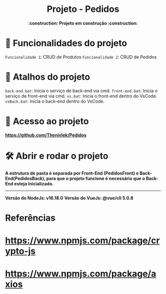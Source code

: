 <h1 align="center"> Projeto - Pedidos </h1>
<h4 align="center">:construction:  Projeto em construção  :construction:</h4>

# :hammer: Funcionalidades do projeto

`Funcionalidade 1`: CRUD de Produtos
`Funcionalidade 2`: CRUD de Pedidos

# :hammer: Atalhos do projeto

`back-end.bat`: Inicia o serviço de back-end via cmd.
`front-end.bat`: Inicia o serviço de front-end via cmd.
`vs.bat`: Inicia o front-end dentro do VsCode.
`vsBack.bat`: Inicia o back-end dentro do VsCode.

# 📁 Acesso ao projeto

**https://github.com/Thenivlek/Pedidos**

# 🛠️ Abrir e rodar o projeto

**A estrutura de pasta é separada por Front-End (PedidosFront) e Back-End(PedidosBack), para que o projeto funcione é necessário que o Back-End esteja inicializado.**

---

**Versão do NodeJs: v16.18.0**
**Versão do VueJs: @vue/cli 5.0.8**

# Referências

# https://www.npmjs.com/package/crypto-js

# https://www.npmjs.com/package/axios
